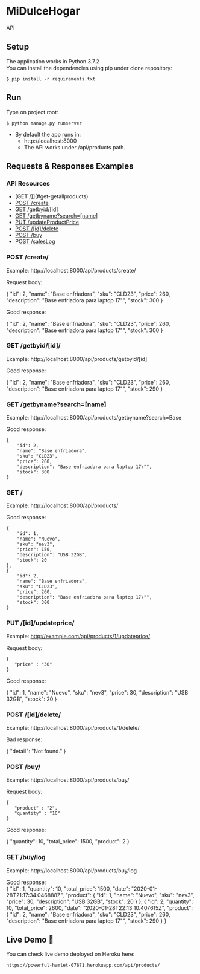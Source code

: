 # MiDulceHogar
API

Setup
-----
The application works in Python 3.7.2 <br/>
You can install the dependencies using pip under clone repository:

	$ pip install -r requirements.txt
  
  
Run
-----
Type on project root:

	$ python manage.py runserver
  
* By default the app runs in:
    * http://localhost:8000
    * The API works under /api/products path.


## Requests & Responses Examples

### API Resources

  - [GET /]](#get-getallproducts)
  - [POST /create](#post-createproduct)
  - [GET /getbyid/[id]](#get-getbyid)
  - [GET /getbyname?search=[name]](#get-getbyname)
  - [PUT /updateProductPrice](#post-updateproductprice)
  - [POST /[id]/delete](#post-deleteproduct)
  - [POST /buy](#post-buyproduct)
  - [POST /salesLog](#post-saleslog)
  
  
### POST /create/
Example: http://localhost:8000/api/products/create/

Request body:

{
    "id": 2,
    "name": "Base enfriadora",
    "sku": "CLD23",
    "price": 260,
    "description": "Base enfriadora para laptop 17\"",
    "stock": 300
}
  
 Good response: <br />
 
{
    "id": 2,
    "name": "Base enfriadora",
    "sku": "CLD23",
    "price": 260,
    "description": "Base enfriadora para laptop 17\"",
    "stock": 300
}
  

### GET /getbyid/[id]/
  
Example: http://localhost:8000/api/products/getbyid/[id]

  
 Good response: <br />
 
{
    "id": 2,
    "name": "Base enfriadora",
    "sku": "CLD23",
    "price": 260,
    "description": "Base enfriadora para laptop 17\"",
    "stock": 290
}
  

### GET /getbyname?search=[name]
  
Example: http://localhost:8000/api/products/getbyname?search=Base

  
 Good response: <br />
 
    {
        "id": 2,
        "name": "Base enfriadora",
        "sku": "CLD23",
        "price": 260,
        "description": "Base enfriadora para laptop 17\"",
        "stock": 300
    }
  

### GET /

Example: http://localhost:8000/api/products/

 Good response: <br />
 
    {
        "id": 1,
        "name": "Nuevo",
        "sku": "nev3",
        "price": 150,
        "description": "USB 32GB",
        "stock": 20
    },
    {
        "id": 2,
        "name": "Base enfriadora",
        "sku": "CLD23",
        "price": 260,
        "description": "Base enfriadora para laptop 17\"",
        "stock": 300
    }

### PUT /[id]/updateprice/

Example: http://example.com/api/products/1/updateprice/

Request body:

	{
	   "price" : "30"
	}
  
 Good response: <br />
 
{
    "id": 1,
    "name": "Nuevo",
    "sku": "nev3",
    "price": 30,
    "description": "USB 32GB",
    "stock": 20
}
  

### POST /[id]/delete/

Example: http://localhost:8000/api/products/1/delete/


 Bad response: <br />
 
{
    "detail": "Not found."
}



### POST /buy/
Example: http://localhost:8000/api/products/buy/

Request body:

	{
	   "product" : "2",
	   "quantity" : "10"
	}

 Good response: <br />
 
{
    "quantity": 10,
    "total_price": 1500,
    "product": 2
}


### GET /buy/log
Example: http://localhost:8000/api/products/buy/log


 Good response: <br />
 {
        "id": 1,
        "quantity": 10,
        "total_price": 1500,
        "date": "2020-01-28T21:17:34.046888Z",
        "product": {
            "id": 1,
            "name": "Nuevo",
            "sku": "nev3",
            "price": 30,
            "description": "USB 32GB",
            "stock": 20
        }
 },
 {
        "id": 2,
        "quantity": 10,
        "total_price": 2600,
        "date": "2020-01-28T22:13:10.407615Z",
        "product": {
            "id": 2,
            "name": "Base enfriadora",
            "sku": "CLD23",
            "price": 260,
            "description": "Base enfriadora para laptop 17\"",
            "stock": 290
        }
 }
 

## Live Demo 🚀
You can check live demo deployed on Heroku here:
```
https://powerful-hamlet-07671.herokuapp.com/api/products/
```
